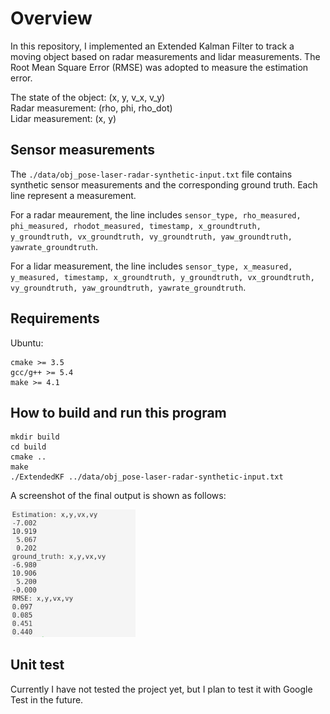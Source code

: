 # Overview
In this repository, I implemented an Extended Kalman Filter to track a moving object based on radar measurements and lidar measurements. The Root Mean Square Error (RMSE) was adopted to measure the estimation error.

The state of the object: (x, y, v_x, v_y)  
Radar measurement: (rho, phi, rho_dot)  
Lidar measurement: (x, y)

## Sensor measurements 
The `./data/obj_pose-laser-radar-synthetic-input.txt` file contains synthetic sensor measurements and the corresponding ground truth. Each line represent a measurement.

For a radar meaurement, the line includes `sensor_type, rho_measured, phi_measured, rhodot_measured, timestamp, x_groundtruth, y_groundtruth, vx_groundtruth, vy_groundtruth, yaw_groundtruth, yawrate_groundtruth`.

For a lidar measurement, the line includes `sensor_type, x_measured, y_measured, timestamp, x_groundtruth, y_groundtruth, vx_groundtruth, vy_groundtruth, yaw_groundtruth, yawrate_groundtruth`.

## Requirements
Ubuntu:
```
cmake >= 3.5
gcc/g++ >= 5.4
make >= 4.1
```

## How to build and run this program

 ```
 mkdir build
 cd build
 cmake ..
 make
 ./ExtendedKF ../data/obj_pose-laser-radar-synthetic-input.txt 
 ```

 A screenshot of the final output is shown as follows:

 <img src="./data/screenshot_final_output.jpg" width="200"/>

## Unit test
Currently I have not tested the project yet, but I plan to test it with Google Test in the future.



